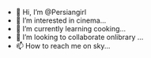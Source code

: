 - 👋 Hi, I’m @Persiangirl
- 👀 I’m interested in cinema...
- 🌱 I’m currently learning cooking...
- 💞️ I’m looking to collaborate onlibrary ...
- 📫 How to reach me on sky...

<!---
Persiangirl/Persiangirl is a ✨ special ✨ repository because its `README.md` (this file) appears on your GitHub profile.
You can click the Preview link to take a look at your changes.
--->
